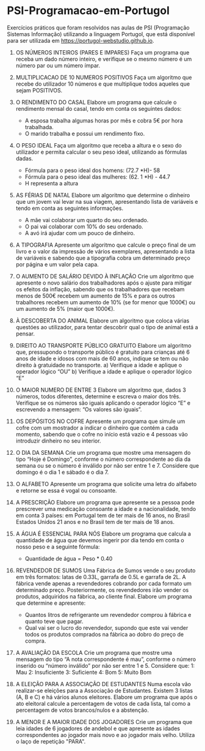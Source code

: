 # PSI-Programacao-em-Portugol
Exercícios práticos que foram resolvidos nas aulas de PSI (Programação Sistemas Informação) utilizando a linguagem Portugol, que está disponível para ser utilizada em https://portugol-webstudio.github.io.

1. OS NÚMEROS INTEIROS (PARES E IMPARES)
   Faça um programa que receba um dado número inteiro, e verifique se o mesmo número é um número par ou um número ímpar.

2. MULTIPLICACAO DE 10 NUMEROS POSITIVOS
   Faça um algoritmo que recebe do utilizador 10 números e que multiplique todos aqueles que sejam POSITIVOS.

3. O RENDIMENTO DO CASAL
   Elabore um programa que calcule o rendimento mensal do casal, tendo em conta os seguintes dados:
   - A esposa trabalha algumas horas por mês e cobra 5€ por hora trabalhada.
   - O marido trabalha e possui um rendimento fixo.

4. O PESO IDEAL
   Faça um algoritmo que receba a altura e o sexo do utilizador e permita calcular o seu peso ideal, utilizando as fórmulas dadas.
    - Fórmula para o peso ideal dos homens: (72.7 *H)- 58
    - Fórmula para o peso ideal das mulheres: (62. 1 *H) - 44.7
    - H representa a altura

5. AS FÉRIAS DE NATAL
   Elabore um algoritmo que determine o dinheiro que um jovem vai levar na sua viagem, apresentando lista de variáveis e tendo em conta as seguintes informações.
    - A mãe vai colaborar um quarto do seu ordenado.
    - O pai vai colaborar com 10% do seu ordenado.
    - A avó irá ajudar com um pouco de dinheiro.

6. A TIPOGRAFIA
    Apresente um algoritmo que calcule o preço final de um livro e o valor da impressão de vários exemplares, apresentando a lista de variáveis e sabendo que a tipografia cobra um determinado preço por página e um valor pela capa. 

7. O AUMENTO DE SALÁRIO DEVIDO À INFLAÇÃO
    Crie um algoritmo que apresente o novo salário dos trabalhadores após o ajuste para mitigar os efeitos da inflação, sabendo que os trabalhadores que recebam menos de 500€ recebem um aumento de 15% e para os outros trabalhores recebem um aumento de 10% (se for menor que 1000€) ou um aumento de 5% (maior que 1000€).

8. À DESCOBERTA DO ANIMAL
  Elabore um algoritmo que coloca várias questóes ao utilizador, para tentar descobrir qual o tipo de animal está a pensar.

9. DIREITO AO TRANSPORTE PÚBLICO GRATUITO
  Elabore um algoritmo que, pressupondo o transporte público é gratuito para crianças até 6 anos de idade e idosos com mais de 60 anos, indique se tem ou não direito à gratuidade no transporte. 
  a) Verifique a idade e aplique o operador lógico “OU”
  b) Verifique a idade e aplique o operador lógico “E”

10. O MAIOR NUMERO DE ENTRE 3
    Elabore um algoritmo que, dados 3 números, todos diferentes, determine e escreva o maior dos três. Verifique se os números são iguais aplicando o operador lógico “E” e escrevendo a mensagem: “Os valores são iguais”.

11. OS DEPÓSITOS NO COFRE
    Apresente um programa que simule um cofre com um mostrador a indicar o dinheiro que contém a cada momento, sabendo que o cofre no início está vazio e 4 pessoas vão introduzir dinheiro no seu interior.

12. O DIA DA SEMANA
    Crie um programa que mostre uma mensagem do tipo “Hoje é Domingo”, conforme o número correspondente ao dia da semana ou se o número é inválido por não ser entre 1 e 7. Considere que domingo é o dia 1 e sábado é o dia 7.

13. O ALFABETO
    Apresente um programa que solicite uma letra do alfabeto e retorne se essa é vogal ou consoante.

14. A PRESCRIÇÃO
    Elabore um programa que apresente se a pessoa pode prescrever uma medicação consoante a idade e a nacionalidade, tendo em conta 3 países: em Portugal tem de ter mais de 16 anos, no Brasil Estados Unidos 21 anos e no Brasil tem de ter mais de 18 anos.

15. A ÁGUA É ESSENCIAL PARA NÓS
    Elabore um programa que calcula a quantidade de água que devemos ingerir por dia tendo em conta o nosso peso e a seguinte fórmula:
    - Quantidade de água = Peso * 0.40

16. REVENDEDOR DE SUMOS
    Uma Fábrica de Sumos vende o seu produto em três formatos: latas de 0.33L, garrafa de 0.5L e garrafa de 2L. A fábrica vende apenas a revendedores cobrando por cada formato um determinado preço. Posteriormente, os revendedores irão vender os produtos, adquiridos na fábrica, ao cliente final.
    Elabore um programa que determine e apresente:
      - Quantos litros de refrigerante um revendedor comprou à fábrica e quanto teve que pagar.
      - Qual vai ser o lucro do revendedor, supondo que este vai vender todos os produtos comprados na fábrica ao dobro do preço de compra.

17. A AVALIAÇÃO DA ESCOLA 
    Crie um programa que mostre uma mensagem do tipo “A nota correspondente é mau”, conforme o número inserido ou “número inválido” por não ser entre 1 e 5. Considere que:
      1: Mau
      2: Insuficiente
      3: Suficiente
      4: Bom
      5: Muito Bom
  
18. A ELEIÇÃO PARA A ASSOCIAÇÃO DE ESTUDANTES
    Numa escola vão realizar-se eleições para a Associação de Estudantes. Existem 3 listas (A, B e C) e há vários alunos eleitores. 
    Elabore um programa que após o ato eleitoral calcule a percentagem de votos de cada lista, tal como a percentagem de votos brancos/nulos e a abstenção. 

19. A MENOR E A MAIOR IDADE DOS JOGADORES
    Crie um programa que leia idades de 6 jogadores de andebol e que apresente as idades correspondentes ao jogador mais novo e ao jogador mais velho. Utiliza o laço de repetição "PARA".
    
